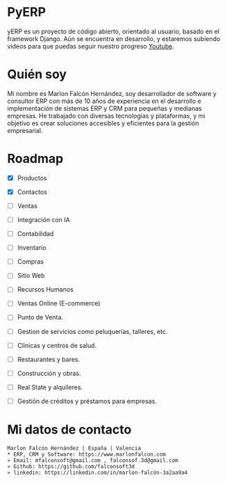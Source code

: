 # PyERP
yERP es un proyecto de código abierto, orientado al usuario, basado en el framework Django. Aún se encuentra en desarrollo, y estaremos subiendo videos para que puedas seguir nuestro progreso [Youtube](https://www.youtube.com/channel/UCM93kgnjXu393jgKjjSkUjQ).


# Quién soy
Mi nombre es Marlon Falcón Hernández, soy desarrollador de software y consultor ERP con más de 10 años de experiencia en el desarrollo e implementación de sistemas ERP y CRM para pequeñas y medianas empresas. He trabajado con diversas tecnologías y plataformas, y mi objetivo es crear soluciones accesibles y eficientes para la gestión empresarial.

# Roadmap
- [x] Productos 
- [x] Contactos 
- [ ] Ventas
- [ ] Integración con IA
- [ ] Contabilidad
- [ ] Inventario
- [ ] Compras
- [ ] Sitio Web
- [ ] Recursos Humanos
- [ ] Ventas Online (E-commerce)
- [ ] Punto de Venta.
- [ ] Gestion de servicios como peluquerías, talleres, etc.
- [ ] Clinicas y centros de salud.
- [ ] Restaurantes y bares.
- [ ] Construcción y obras.
- [ ] Real State y alquileres.
- [ ] Gestión de créditos y préstamos para empresas.



# Mi datos de contacto
```
Marlon Falcón Hernández | España | Valencia
* ERP, CRM y Software: https://www.marlonfalcon.com
» Email: mfalconsoft@gmail.com , falconsof.3d@gmail.com
» Github: https://github.com/falconsoft3d
» linkedin: https://linkedin.com/in/marlon-falcón-3a2aa9a4
```


